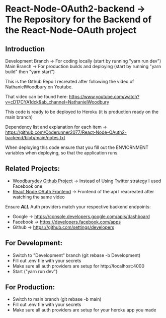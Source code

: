 # React-Node-OAuth2-backend -> The Repository for the Backend of the React-Node-OAuth project

## Introduction

Development Branch -> For coding locally (start by running "yarn run dev")
Main Branch -> For production builds and deploying (start by running "yarn build" then "yarn start")

This is the Github Repo I recreated after following the video of NathanielWoodbury on Youtube.

That video can be found here: https://www.youtube.com/watch?v=cD17CYA1dck&ab_channel=NathanielWoodbury

This code is ready to be deployed to Heroku (it is production ready on the main branch)

Dependency list and explanation for each item -> https://github.com/Coderunner2077/React-Node-OAuth2-backend/blob/main/notes.txt

When deploying this code ensure that you fill out the ENVIORNMENT variables when deploying, so that the application runs.

## Related Projects:

* [Woodburydev Github Project](https://github.com/woodburydev/oauth-video) -> Instead of Using Twitter strategy I used Facebook one
* [React Node OAuth Frontend](https://github.com/Coderunner2077/React-Node-OAuth2-frontend) -> Frontend of the api I reacreated after watching the same video

Ensure **_ALL_** Auth providers match your respective backend endpoints:

* Google -> https://console.developers.google.com/apis/dashboard
* Facebook -> https://developers.facebook.com/apps
* Github -> https://github.com/settings/developers

## For Development:

* Switch to "Development" branch (git rebase -b Development)
* Fill out .env file with your secrets
* Make sure all auth providers are setup for http://localhost:4000
* Start ("yarn run dev")

## For Production:

* Switch to main branch (git rebase -b main)
* Fill out .env file with your secrets
* Make sure all auth providers are setup for your heroku app you made
